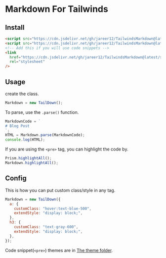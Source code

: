 # Markdown For Tailwinds

## Install

```html
<script src="https://cdn.jsdelivr.net/gh/jareer12/TailwindsMarkdown@latest/src/taildown.min.js"></script>
<script src="https://cdn.jsdelivr.net/gh/jareer12/TailwindsMarkdown@latest/src/prism.min.js"></script>
<!-- Add this if you will use code snippets -->
<link
  href="https://cdn.jsdelivr.net/gh/jareer12/TailwindsMarkdown@latest/styles/prism-dracula.min.css"
  rel="stylesheet"
/>
```

## Usage

create the class.

```js
Markdown = new TailDown();
```

To parse, use the `.parse()` function.

```js
MarkdownCode = `
# Blog Post
`;
HTML = Markdown.parse(MarkdownCode);
console.log(HTML);
```

If you are using the `<pre>` tag, you can highlight the code by.

```js
Prism.highlightAll();
Markdown.highlightAll();
```

## Config

This is how you can put custom class/style in any tag.

```js
Markdown = new TailDown({
  a: {
    customClass: "hover:text-blue-500",
    extendStyle: "display: block;",
  },
  h3: {
    customClass: "text-gray-600",
    extendStyle: "display: block;",
  },
});
```

Code snippet(`<pre>`) themes are in [The theme folder](./styles).
